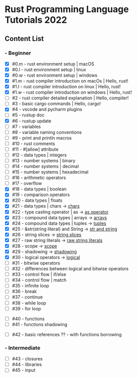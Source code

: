 # Rust Programming Language Tutorials 2022

## Content List

### - Beginner

- [x] #0.m - rust environment setup | macOS
- [x] #0.l - rust environment setup | linux
- [x] #0.w - rust environment setup | windows
- [x] #1.m - rust compiler introduction on macOs | Hello, rust!
- [x] #1.l - rust compiler introduction on linux | Hello, rust!
- [x] #1.w - rust compiler introduction on windows | Hello, rust!
- [ ] #2 - rust compiler detailed explanation | Hello, compiler!
- [ ] #3 - basic cargo commands | Hello, cargo!
- [x] #4 - vscode and pycharm plugins
- [ ] #5 - rustup doc
- [x] #6 - rustup update
- [ ] #7 - variables
- [ ] #8 - variable naming conventions
- [ ] #9 - print and println macros
- [ ] #10 - rust comments
- [ ] #11 - #[allow] attribute
- [ ] #12 - data types | integers
- [ ] #13 - number systems | binary
- [ ] #14 - number systems | decimal
- [ ] #15 - number systems | hexadecimal
- [ ] #16 - arithmetic operators
- [ ] #17 - overflow
- [x] #18 - data types | boolean
- [x] #19 - comparison operators
- [x] #20 - data types | floats
- [x] #21 - data types | chars -> [chars](chars)
- [x] #22 - type casting operator | as -> [as operator](as_operator)
- [x] #23 - compound data types | arrays -> [arrays](arrays)
- [x] #24 - compound data types | tuples -> [tuples](tuples)
- [x] #25 - &str(string literal) and String -> [str and string](str_and_string)
- [x] #26 - string slices -> [string slices](string_slices)
- [x] #27 - raw string literals -> [raw string literals](raw_string_literal)
- [x] #28 - scope -> [scope](scope)
- [x] #29 - shadowing -> [shadowing](shadowing)
- [x] #30 - logical operators -> [logical](logical)
- [ ] #31 - bitwise operators
- [ ] #32 - differences between logical and bitwise operators
- [ ] #33 - control flow | if/else
- [ ] #34 - control flow | match
- [ ] #35 - infinite loop
- [ ] #36 - break
- [ ] #37 - continue
- [ ] #38 - while loop
- [ ] #39 - for loop
<!--
- [ ] for loop Strings string literal
// https://www.educative.io/answers/what-is-stringchars-in-rust -->
- [ ] #40 - functions
- [ ] #41 - functions shadowing
<!-- linked learn 6.7-->
- [ ] #42 - basic references ?? - with functions borrowing
<!-- reference
     dereference // belki 42 ye aktarılır ownership başlanabilir -->
### - Intermediate

- [ ] #43 - closures
- [ ] #44 - libraries
- [ ] #45 - input
<!--
https://www.tutorialspoint.com/rust/rust_file_input_output.htm
- [ ] ownership
     
     borrowing

- [ ] struct 
        struct update :: 10.2 linked
        struct - pub ::hadi yeni bir yöntemle struct tanımlayalım
        methods impl - 10.4 associated function new Self keywordle de tanımla
        impl - yazdir() get_name()
        
        tuple structs
        generic 
        generic type safe vektör örneği
        https://www.tutorialspoint.com/rust/rust_generic_types.htm
        generic method <T, U> ve <u8, u8>
        generic partialOrd
        trait implementasyonu
        trait - Debug formatting & Display Traits
        trait - Default value
        trait - partialEq
        trait derivable
        trait - static
        trait - &dyn ?? dynamic dispact
     aynı video olabilir -   trait - dyn shortway
            aynı -  trait - dyn impl keyword shortway
        
        MODULES
        
        lifetimes
       - [ ] constants | const, static
        enums
        enum function
        options -- https://www.linkedin.com/learning/rust-essential-training/3145782?autoSkip=true&autoplay=true&resume=false   matching Option<T>
        if let
        while let
        results
        kind error handling
        panic!
        unwrap()
        expect()
        new data types collections
                -vectors 
                -hashmaps
                -btree
        ITERATOR
                Fn .iter
                FnMut .iter_mut()
                FnOnce .into_iter()
        COLLECT



### - Advanced
        reference types
        smart pointers
        box
        CustomBoxßßhttps://www.tutorialspoint.com/rust/rust_smart_pointers.htm
        rc
        arc
        mutex
        rwLock
- [ ] async
        channel (sync, send)
- [ ] tokio
        macros
- [ ] 
- [ ]
- [ ]
- [ ]
- [ ]
- [ ]
- [ ]
- [ ]
- [ ]
- [ ]
- [ ]
- [ ]
- [ ]
- [ ]
- [ ]
- [ ]
- [ ]
- [ ]
- [ ]
- [ ]
- [ ]
- [ ]
- [ ]
- [ ]
- [ ]
- [ ]
- [ ]
- [ ]
- [ ]
- [ ]
- [ ]

-->